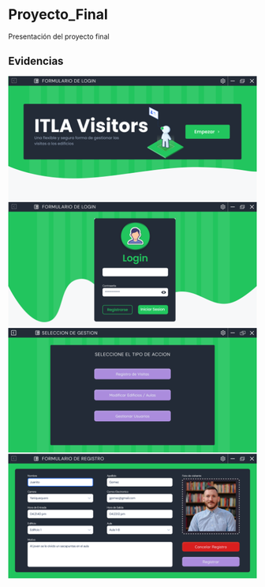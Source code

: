 # Proyecto_Final
Presentación del proyecto final

## Evidencias
![Captura 1](Resources/Capturas/Captura4.png)
![Captura 1](Resources/Capturas/Captura2.png)
![Captura 1](Resources/Capturas/Captura3.png)
![Captura 1](Resources/Capturas/Captura1.png)
